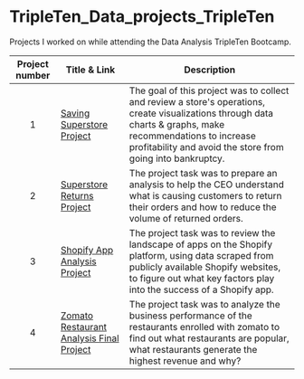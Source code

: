 # TripleTen_Data_projects_TripleTen
Projects I worked on while attending the Data Analysis TripleTen Bootcamp.


| Project number | Title & Link | Description | 
| :-----------: | ----------- |----------- |
| 1 | [Saving Superstore Project](https://github.com/andrewperayil/Superstore-Returns-Project/tree/main) | The goal of this project was to collect and review a store's operations, create visualizations through data charts & graphs, make recommendations to increase profitability and avoid the store from going into bankruptcy. |
| 2 | [Superstore Returns Project](https://github.com/andrewperayil/Superstore-Returns-Project/tree/main) | The project task was to prepare an analysis to help the CEO understand what is causing customers to return their orders and how to reduce the volume of returned orders. |
| 3 | [Shopify App Analysis Project](https://github.com/Robblodo11/Shopify-App-Analysis-Project) | The project task was to review the landscape of apps on the Shopify platform, using data scraped from publicly available Shopify websites, to figure out what key factors play into the success of a Shopify app. |
| 4 | [Zomato Restaurant Analysis Final Project ](https://github.com/andrewperayil/Zomato-Restaurant-Analysis-Project/blob/main/README.md) | The project task was to analyze the business performance of the restaurants enrolled with zomato to find out what restaurants are popular, what restaurants generate the highest revenue and why? |
